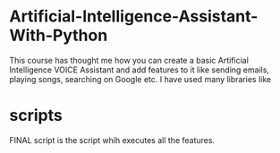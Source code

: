 # Artificial-Intelligence-Assistant-With-Python
This course has thought me how you can create a basic Artificial Intelligence VOICE Assistant and add features to it like sending emails, playing songs, searching on Google etc.
I have used many libraries like 
# scripts 
FINAL script is the script whih executes all the features. 
